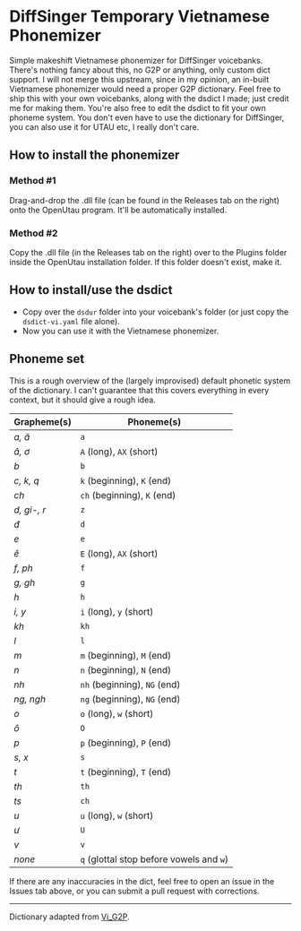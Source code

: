 # DiffSinger Temporary Vietnamese Phonemizer
Simple makeshift Vietnamese phonemizer for DiffSinger voicebanks. There's nothing fancy about this, no G2P or anything, only custom dict support.
I will not merge this upstream, since in my opinion, an in-built Vietnamese phonemizer would need a proper G2P dictionary.
Feel free to ship this with your own voicebanks, along with the dsdict I made; just credit me for making them.
You're also free to edit the dsdict to fit your own phoneme system.
You don't even have to use the dictionary for DiffSinger, you can also use it for UTAU etc, I really don't care.

## How to install the phonemizer
### Method #1
Drag-and-drop the .dll file (can be found in the Releases tab on the right) onto the OpenUtau program. It'll be automatically installed.

### Method #2
Copy the .dll file (in the Releases tab on the right) over to the Plugins folder inside the OpenUtau installation folder. If this folder doesn't exist, make it.

## How to install/use the dsdict
- Copy over the ``dsdur`` folder into your voicebank's folder (or just copy the ``dsdict-vi.yaml`` file alone).
- Now you can use it with the Vietnamese phonemizer.

## Phoneme set
This is a rough overview of the (largely improvised) default phonetic system of the dictionary. I can't guarantee that this covers everything in every context, but it should give a rough idea.

| Grapheme(s)  | Phoneme(s) |
| ------------- | ------------- |
| _a, ă_  | ``a`` |
| _â, ơ_  | ``A`` (long), ``AX`` (short) |
| _b_  | ``b`` |
| _c, k, q_ | ``k`` (beginning), ``K`` (end) |
| _ch_  | ``ch`` (beginning), ``K`` (end) |
| _d, gi-, r_  | ``z`` |
| _đ_  | ``d`` |
| _e_  | ``e`` |
| _ê_  | ``E`` (long), ``AX`` (short) |
| _f, ph_  | ``f`` |
| _g, gh_  | ``g`` |
| _h_  | ``h`` |
| _i, y_  | ``i`` (long), ``y`` (short) |
| _kh_  | ``kh`` |
| _l_  | ``l`` |
| _m_  | ``m`` (beginning), ``M`` (end) |
| _n_  | ``n`` (beginning), ``N`` (end) |
| _nh_  | ``nh`` (beginning), ``NG`` (end) |
| _ng, ngh_  | ``ng`` (beginning), ``NG`` (end) |
| _o_  | ``o`` (long), ``w`` (short) |
| _ô_  | ``O`` |
| _p_  | ``p`` (beginning), ``P`` (end) |
| _s, x_  | ``s`` |
| _t_  | ``t`` (beginning), ``T`` (end) |
| _th_  | ``th`` |
| _ts_  | ``ch`` |
| _u_  | ``u`` (long), ``w`` (short) |
| _ư_  | ``U`` |
| _v_  | ``v`` |
| _none_  | ``q`` (glottal stop before vowels and ``w``) |

If there are any inaccuracies in the dict, feel free to open an issue in the Issues tab above, or you can submit a pull request with corrections.

---

Dictionary adapted from [Vi_G2P](https://github.com/v-nhandt21/Vi_G2P).
